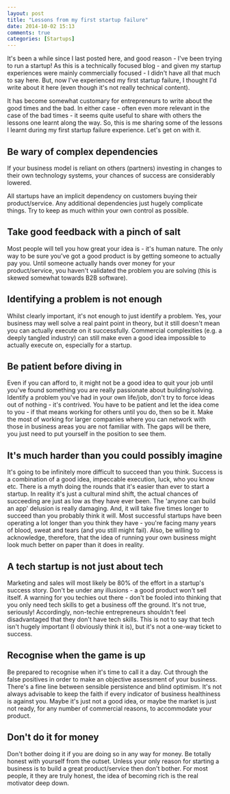 ```yaml
---
layout: post
title: "Lessons from my first startup failure"
date: 2014-10-02 15:13
comments: true
categories: [Startups]
---
```

It's been a while since I last posted here, and good reason - I've been trying to run a startup! As this is a technically focused blog - and given my startup experiences were mainly commercially focused - I didn't have all that much to say here. But, now I've experienced my first startup failure, I thought I'd write about it here (even though it's not really technical content).

It has become somewhat customary for entrepreneurs to write about the good times and the bad. In either case - often even more relevant in the case of the bad times - it seems quite useful to share with others the lessons one learnt along the way. So, this is me sharing some of the lessons I learnt during my first startup failure experience. Let's get on with it.

Be wary of complex dependencies
-------------------------------

If your business model is reliant on others (partners) investing in changes to their own technology systems, your chances of success are considerably lowered.

All startups have an implicit dependency on customers buying their product/service. Any additional dependencies just hugely complicate things. Try to keep as much within your own control as possible.

Take good feedback with a pinch of salt
---------------------------------------

Most people will tell you how great your idea is - it's human nature. The only way to be sure you've got a good product is by getting someone to actually pay you. Until someone actually hands over money for your product/service, you haven't validated the problem you are solving (this is skewed somewhat towards B2B software).

Identifying a problem is not enough
-----------------------------------

Whilst clearly important, it's not enough to just identify a problem. Yes, your business may well solve a real paint point in theory, but it still doesn't mean you can actually execute on it successfully. Commercial complexities (e.g. a deeply tangled industry) can still make even a good idea impossible to actually execute on, especially for a startup.

Be patient before diving in
---------------------------

Even if you can afford to, it might not be a good idea to quit your job until you've found something you are really passionate about building/solving. Identify a problem you've had in your own life/job, don't try to force ideas out of nothing - it's contrived. You have to be patient and let the idea come to you - if that means working for others until you do, then so be it. Make the most of working for larger companies where you can network with those in business areas you are not familiar with. The gaps will be there, you just need to put yourself in the position to see them.

It's much harder than you could possibly imagine
------------------------------------------------

It's going to be infinitely more difficult to succeed than you think. Success is a combination of a good idea, impeccable execution, luck, who you know etc. There is a myth doing the rounds that it's easier than ever to start a startup. In reality it's just a cultural mind shift, the actual chances of succeeding are just as low as they have ever been. The 'anyone can build an app' delusion is really damaging. And, it will take five times longer to succeed than you probably think it will. Most successful startups have been operating a lot longer than you think they have - you're facing many years of blood, sweat and tears (and you still might fail). Also, be willing to acknowledge, therefore, that the idea of running your own business might look much better on paper than it does in reality.

A tech startup is not just about tech
-------------------------------------

Marketing and sales will most likely be 80% of the effort in a startup's success story. Don't be under any illusions - a good product won't sell itself. A warning for you techies out there - don't be fooled into thinking that you only need tech skills to get a business off the ground. It's not true, seriously! Accordingly, non-techie entrepreneurs shouldn't feel disadvantaged that they don't have tech skills. This is not to say that tech isn't hugely important (I obviously think it is), but it's not a one-way ticket to success.

Recognise when the game is up
-----------------------------

Be prepared to recognise when it's time to call it a day. Cut through the false positives in order to make an objective assessment of your business. There's a fine line between sensible persistence and blind optimism. It's not always advisable to keep the faith if every indicator of business healthiness is against you. Maybe it's just not a good idea, or maybe the market is just not ready, for any number of commercial reasons, to accommodate your product.

Don't do it for money
---------------------

Don't bother doing it if you are doing so in any way for money. Be totally honest with yourself from the outset. Unless your only reason for starting a business is to build a great product/service then don't bother. For most people, it they are truly honest, the idea of becoming rich is the real motivator deep down.